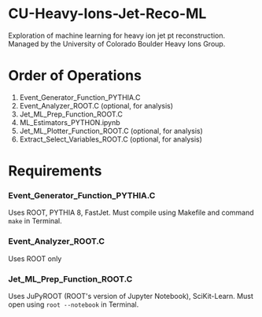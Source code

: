 # CU-Heavy-Ions-Jet-Reco-ML
Exploration of machine learning for heavy ion jet pt reconstruction. Managed by the University of Colorado Boulder Heavy Ions Group.

# Order of Operations
1. Event_Generator_Function_PYTHIA.C
2. Event_Analyzer_ROOT.C (optional, for analysis)
3. Jet_ML_Prep_Function_ROOT.C
4. ML_Estimators_PYTHON.ipynb
5. Jet_ML_Plotter_Function_ROOT.C (optional, for analysis)
6. Extract_Select_Variables_ROOT.C (optional, for analysis)

# Requirements
### Event_Generator_Function_PYTHIA.C
Uses ROOT, PYTHIA 8, FastJet. 
Must compile using Makefile and command `make` in Terminal.

### Event_Analyzer_ROOT.C
Uses ROOT only

### Jet_ML_Prep_Function_ROOT.C
Uses JuPyROOT (ROOT's version of Jupyter Notebook), SciKit-Learn.
Must open using `root --notebook` in Terminal.
